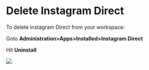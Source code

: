 # Delete Instagram Direct

To delete Instagram Direct from your workspace:

Goto **Administration>Apps>Installed>Instagram Direct**

Hit **Uninstall**

![](../../../../../../.gitbook/assets/2022-01-27\_23-50-36.png)
